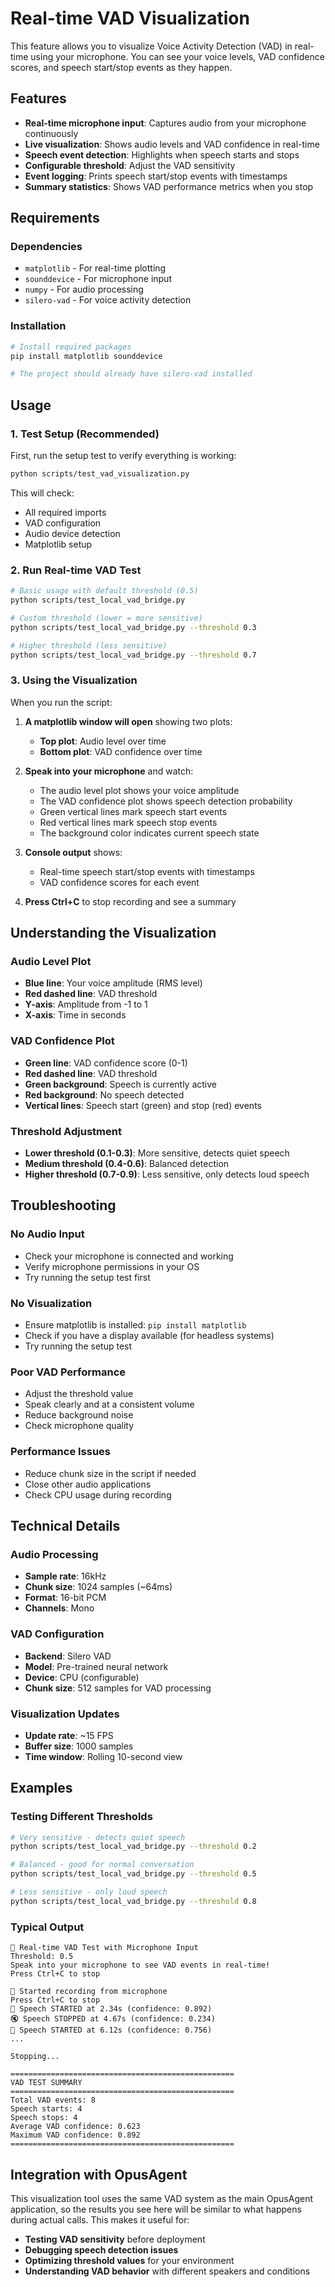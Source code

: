 # Real-time VAD Visualization

This feature allows you to visualize Voice Activity Detection (VAD) in real-time using your microphone. You can see your voice levels, VAD confidence scores, and speech start/stop events as they happen.

## Features

- **Real-time microphone input**: Captures audio from your microphone continuously
- **Live visualization**: Shows audio levels and VAD confidence in real-time
- **Speech event detection**: Highlights when speech starts and stops
- **Configurable threshold**: Adjust the VAD sensitivity
- **Event logging**: Prints speech start/stop events with timestamps
- **Summary statistics**: Shows VAD performance metrics when you stop

## Requirements

### Dependencies
- `matplotlib` - For real-time plotting
- `sounddevice` - For microphone input
- `numpy` - For audio processing
- `silero-vad` - For voice activity detection

### Installation
```bash
# Install required packages
pip install matplotlib sounddevice

# The project should already have silero-vad installed
```

## Usage

### 1. Test Setup (Recommended)
First, run the setup test to verify everything is working:

```bash
python scripts/test_vad_visualization.py
```

This will check:
- All required imports
- VAD configuration
- Audio device detection
- Matplotlib setup

### 2. Run Real-time VAD Test

```bash
# Basic usage with default threshold (0.5)
python scripts/test_local_vad_bridge.py

# Custom threshold (lower = more sensitive)
python scripts/test_local_vad_bridge.py --threshold 0.3

# Higher threshold (less sensitive)
python scripts/test_local_vad_bridge.py --threshold 0.7
```

### 3. Using the Visualization

When you run the script:

1. **A matplotlib window will open** showing two plots:
   - **Top plot**: Audio level over time
   - **Bottom plot**: VAD confidence over time

2. **Speak into your microphone** and watch:
   - The audio level plot shows your voice amplitude
   - The VAD confidence plot shows speech detection probability
   - Green vertical lines mark speech start events
   - Red vertical lines mark speech stop events
   - The background color indicates current speech state

3. **Console output** shows:
   - Real-time speech start/stop events with timestamps
   - VAD confidence scores for each event

4. **Press Ctrl+C** to stop recording and see a summary

## Understanding the Visualization

### Audio Level Plot
- **Blue line**: Your voice amplitude (RMS level)
- **Red dashed line**: VAD threshold
- **Y-axis**: Amplitude from -1 to 1
- **X-axis**: Time in seconds

### VAD Confidence Plot
- **Green line**: VAD confidence score (0-1)
- **Red dashed line**: VAD threshold
- **Green background**: Speech is currently active
- **Red background**: No speech detected
- **Vertical lines**: Speech start (green) and stop (red) events

### Threshold Adjustment

- **Lower threshold (0.1-0.3)**: More sensitive, detects quiet speech
- **Medium threshold (0.4-0.6)**: Balanced detection
- **Higher threshold (0.7-0.9)**: Less sensitive, only detects loud speech

## Troubleshooting

### No Audio Input
- Check your microphone is connected and working
- Verify microphone permissions in your OS
- Try running the setup test first

### No Visualization
- Ensure matplotlib is installed: `pip install matplotlib`
- Check if you have a display available (for headless systems)
- Try running the setup test

### Poor VAD Performance
- Adjust the threshold value
- Speak clearly and at a consistent volume
- Reduce background noise
- Check microphone quality

### Performance Issues
- Reduce chunk size in the script if needed
- Close other audio applications
- Check CPU usage during recording

## Technical Details

### Audio Processing
- **Sample rate**: 16kHz
- **Chunk size**: 1024 samples (~64ms)
- **Format**: 16-bit PCM
- **Channels**: Mono

### VAD Configuration
- **Backend**: Silero VAD
- **Model**: Pre-trained neural network
- **Device**: CPU (configurable)
- **Chunk size**: 512 samples for VAD processing

### Visualization Updates
- **Update rate**: ~15 FPS
- **Buffer size**: 1000 samples
- **Time window**: Rolling 10-second view

## Examples

### Testing Different Thresholds

```bash
# Very sensitive - detects quiet speech
python scripts/test_local_vad_bridge.py --threshold 0.2

# Balanced - good for normal conversation
python scripts/test_local_vad_bridge.py --threshold 0.5

# Less sensitive - only loud speech
python scripts/test_local_vad_bridge.py --threshold 0.8
```

### Typical Output
```
🎤 Real-time VAD Test with Microphone Input
Threshold: 0.5
Speak into your microphone to see VAD events in real-time!
Press Ctrl+C to stop

🎤 Started recording from microphone
Press Ctrl+C to stop
🎤 Speech STARTED at 2.34s (confidence: 0.892)
🔇 Speech STOPPED at 4.67s (confidence: 0.234)
🎤 Speech STARTED at 6.12s (confidence: 0.756)
...

Stopping...

==================================================
VAD TEST SUMMARY
==================================================
Total VAD events: 8
Speech starts: 4
Speech stops: 4
Average VAD confidence: 0.623
Maximum VAD confidence: 0.892
==================================================
```

## Integration with OpusAgent

This visualization tool uses the same VAD system as the main OpusAgent application, so the results you see here will be similar to what happens during actual calls. This makes it useful for:

- **Testing VAD sensitivity** before deployment
- **Debugging speech detection issues**
- **Optimizing threshold values** for your environment
- **Understanding VAD behavior** with different speakers and conditions 